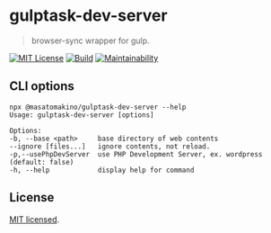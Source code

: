 # gulptask-dev-server

> browser-sync wrapper for gulp.

[![MIT License](http://img.shields.io/badge/license-MIT-blue.svg?style=flat)](LICENSE)
[![Build](https://github.com/MasatoMakino/gulptask-dev-server/actions/workflows/buildJS.yml/badge.svg?branch=main)](https://github.com/MasatoMakino/gulptask-dev-server/actions/workflows/buildJS.yml)
[![Maintainability](https://api.codeclimate.com/v1/badges/368ba8f6692a6a8ee301/maintainability)](https://codeclimate.com/github/MasatoMakino/gulptask-dev-server/maintainability)

## CLI options

```shell
npx @masatomakino/gulptask-dev-server --help
Usage: gulptask-dev-server [options]

Options:
-b, --base <path>     base directory of web contents
--ignore [files...]   ignore contents, not reload.
-p,--usePhpDevServer  use PHP Development Server, ex. wordpress  (default: false)
-h, --help            display help for command
```

## License

[MIT licensed](LICENSE).